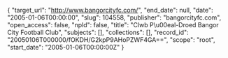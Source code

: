 {
  "target_url": "http://www.bangorcityfc.com/", 
  "end_date": null, 
  "date": "2005-01-06T00:00:00", 
  "slug": 104558, 
  "publisher": "bangorcityfc.com", 
  "open_access": false, 
  "npld": false, 
  "title": "Clwb P\u00eal-Droed Bangor City Football Club", 
  "subjects": [], 
  "collections": [], 
  "record_id": "20050106T000000/fOKDH/G2kpP9AHoPZWF4GA==", 
  "scope": "root", 
  "start_date": "2005-01-06T00:00:00Z"
}

